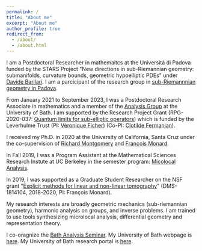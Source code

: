 ```yaml
---
permalink: /
title: "About me"
excerpt: "About me"
author_profile: true
redirect_from: 
  - /about/
  - /about.html
---
```

I am a Postdoctoral Researcher in mathemaitcs at the Universitá di Padova funded by the STARS Project "New
directions in sub-Riemannian geometry: submanifolds, curvature bounds,
geometric hypoelliptic PDEs" under [Davide Barilari](https://www.math.unipd.it/~barilari/). I am a parcicipant of the research group in [sub-Riemannnian geometry in Padova](https://www.math.unipd.it/~barilari/SRGPD.html).  
     
From January 2021 to September 2023, I  was a Postdoctoral Research Associate in mathematics and a member of the [Analysis Group](https://www.bath.ac.uk/teams/analysis-members/)  at the University of Bath. I am  supported  by the Research Project Grant (RPG-2020-037: [Quantum limits for sub-elliptic operators](https://people.bath.ac.uk/vcmf20/SubEllip.html)) which is funded by the Leverhulme Trust (PI:  [Véronique Ficher](https://people.bath.ac.uk/vcmf20/)) (Co-PI: [Clotilde Fermanian](https://perso.math.u-pem.fr/fermanian.clotilde/)).   <br/> 

I received my Ph.D. in 2020 at the University of California, Santa Cruz under the co-supervision of [Richard Montgomery](https://people.ucsc.edu/~rmont/) and [François Monard](https://people.ucsc.edu/~fmonard/). <br/>

In Fall 2019, I was a Program Assistant at the Mathematical Sciences Research Instute at  UC Berkeley in the semester program: [Micolocal Analysis](https://www.msri.org/programs/315). <br/>

In  2019, I was supported as a Graduate Student Researcher on the NSF grant "[Explicit methods for linear and non-linear tomography](https://www.nsf.gov/awardsearch/showAward?AWD_ID=1814104)" (DMS-1814104, 2018-2020, PI: François Monard).

My research interests are broadly  geometric mechanics (sub-riemannian geometry), harmonic analysis on groups, and inverse problems. I am trained to use tools synthesizing microlocal analysis, differential geometry  and representation theory.  

I co-oragnize the [Bath Analysis Seminar](https://bath-analysis.github.io/).
 My University of Bath webpage is [here](http://people.bath.ac.uk/spf34). My University of Bath research portal is [here](https://researchportal.bath.ac.uk/en/persons/steven-flynn).
